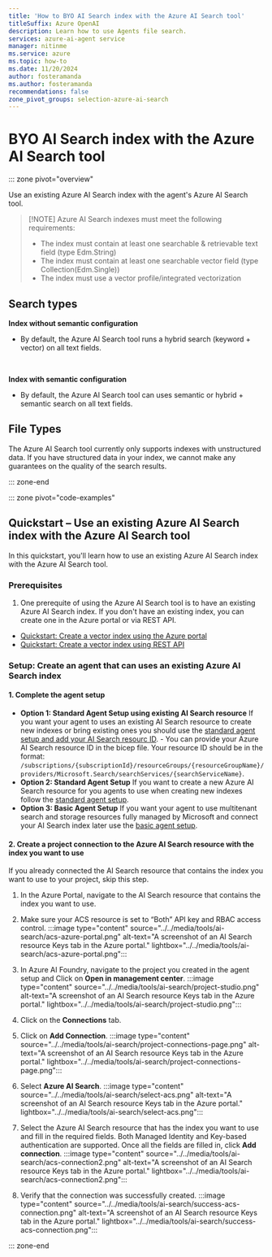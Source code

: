 ```yaml
---
title: 'How to BYO AI Search index with the Azure AI Search tool'
titleSuffix: Azure OpenAI
description: Learn how to use Agents file search.
services: azure-ai-agent service
manager: nitinme
ms.service: azure
ms.topic: how-to
ms.date: 11/20/2024
author: fosteramanda
ms.author: fosteramanda
recommendations: false
zone_pivot_groups: selection-azure-ai-search
---
```


# BYO AI Search index with the Azure AI Search tool
::: zone pivot="overview"

Use an existing Azure AI Search index with the agent's Azure AI Search tool.

> [!NOTE] Azure AI Search indexes must meet the following requirements:
> - The index must contain at least one searchable & retrievable text field (type Edm.String) 
> - The index must contain at least one searchable vector field (type Collection(Edm.Single)) 
> - The index must use a vector profile/integrated vectorization

## Search types

**Index without semantic configuration**
- By default, the Azure AI Search tool runs a hybrid search (keyword + vector) on all text fields. 
<br>

**Index with semantic configuration**
- By default, the Azure AI Search tool can uses semantic or hybrid + semantic search on all text fields.

## File Types
The Azure AI Search tool currently only supports indexes with unstructured data. If you have structured data in your index, we cannot make any guarantees on the quality of the search results.

::: zone-end

::: zone pivot="code-examples"

## Quickstart – Use an existing Azure AI Search index with the Azure AI Search tool

In this quickstart, you'll learn how to use an existing Azure AI Search index with the Azure AI Search tool.

### Prerequisites
1. One prerequite of using the Azure AI Search tool is to have an existing Azure AI Search index. If you don't have an existing index, you can create one in the Azure portal or via REST API.
- [Quickstart: Create a vector index using the Azure portal](../../../search/search-get-started-portal-import-vectors.md)
- [Quickstart: Create a vector index using REST API](../../../search/search-get-started-vector.md)

### Setup: Create an agent that can uses an existing Azure AI Search index
#### 1. Complete the agent setup
- **Option 1: Standard Agent Setup using existing AI Search resource** If you want your agent to uses an existing AI Search resource to create new indexes or bring existing ones you should use the [standard agent setup and add your AI Search resourc ID](../../quickstart.md). 
        - You can provide your Azure AI Search resource ID in the bicep file. Your resource ID should be in the format: `/subscriptions/{subscriptionId}/resourceGroups/{resourceGroupName}/providers/Microsoft.Search/searchServices/{searchServiceName}`.
- **Option 2: Standard Agent Setup** If you want to create a new Azure AI Search resource for you agents to use when creating new indexes follow the [standard agent setup](../../quickstart.md).
- **Option 3: Basic Agent Setup** If you want your agent to use multitenant search and storage resources fully managed by Microsoft and connect your AI Search index later use the [basic agent setup](../../quickstart.md).

#### 2. Create a project connection to the Azure AI Search resource with the index you want to use
If you already connected the AI Search resource that contains the index you want to use to your project, skip this step.

1. In the Azure Portal, navigate to the AI Search resource that contains the index you want to use.
2. Make sure your ACS resource is set to “Both” API key and RBAC access control.
    :::image type="content" source="../../media/tools/ai-search/acs-azure-portal.png" alt-text="A screenshot of an AI Search resource Keys tab in the Azure portal." lightbox="../../media/tools/ai-search/acs-azure-portal.png":::

3. In Azure AI Foundry, navigate to the project you created in the agent setup and Click on **Open in management center**.
    :::image type="content" source="../../media/tools/ai-search/project-studio.png" alt-text="A screenshot of an AI Search resource Keys tab in the Azure portal." lightbox="../../media/tools/ai-search/project-studio.png":::
4. Click on the **Connections** tab.
5. Click on **Add Connection**.
 :::image type="content" source="../../media/tools/ai-search/project-connections-page.png" alt-text="A screenshot of an AI Search resource Keys tab in the Azure portal." lightbox="../../media/tools/ai-search/project-connections-page.png":::
6. Select **Azure AI Search**.
 :::image type="content" source="../../media/tools/ai-search/select-acs.png" alt-text="A screenshot of an AI Search resource Keys tab in the Azure portal." lightbox="../../media/tools/ai-search/select-acs.png":::
1. Select the Azure AI Search resource that has the index you want to use and fill in the required fields. Both Managed Identity and Key-based authentication are supported. Once all the fields are filled in, click **Add connection**.
:::image type="content" source="../../media/tools/ai-search/acs-connection2.png" alt-text="A screenshot of an AI Search resource Keys tab in the Azure portal." lightbox="../../media/tools/ai-search/acs-connection2.png":::
1. Verify that the connection was successfully created.
:::image type="content" source="../../media/tools/ai-search/success-acs-connection.png" alt-text="A screenshot of an AI Search resource Keys tab in the Azure portal." lightbox="../../media/tools/ai-search/success-acs-connection.png":::

::: zone-end